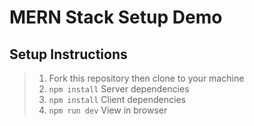 # MERN Stack Setup Demo

## Setup Instructions

>1. Fork this repository then clone to your machine
>1. `npm install` Server dependencies
>1. `npm install` Client dependencies
>1. `npm run dev` View in browser